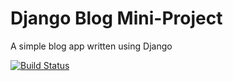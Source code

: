 # Django Blog Mini-Project

A simple blog app written using Django

[![Build Status](https://travis-ci.com/Joojoobee87/django-blog.svg?branch=master)](https://travis-ci.com/Joojoobee87/django-blog)

